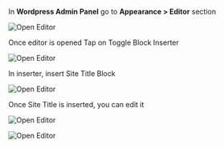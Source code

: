 <!-- ## How To Change Site Title Font? -->

In **Wordpress Admin Panel** go to **Appearance > Editor** section

![Open Editor](/img/tutorial/cst1OpenEditor.png)

Once editor is opened Tap on Toggle Block Inserter

![Open Editor](/img/tutorial/cst2selectInserter.png)

In inserter, insert Site Title Block

![Open Editor](/img/tutorial/cst3insertSiteTitle.png)

Once Site Title is inserted, you can edit it

![Open Editor](/img/tutorial/cst4editSiteTitle.png)

![Open Editor](/img/tutorial/cst5SiteTitle.png)

